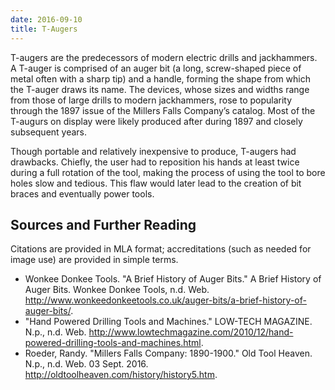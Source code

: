 ```yaml
---
date: 2016-09-10
title: T-Augers
---
```


T-augers are the predecessors of modern electric drills and jackhammers. A T-auger is comprised of an auger bit (a long, screw-shaped piece of metal often with a sharp tip) and a handle, forming the shape from which the T-auger draws its name. The devices, whose sizes and widths range from those of large drills to modern jackhammers, rose to popularity through the 1897 issue of the Millers Falls Company’s catalog. Most of the T-augurs on display were likely produced after during 1897 and closely subsequent years.

Though portable and relatively inexpensive to produce, T-augers had drawbacks. Chiefly, the user had to reposition his hands at least twice during a full rotation of the tool, making the process of using the tool to bore holes slow and tedious. This flaw would later lead to the creation of bit braces and eventually power tools.

## Sources and Further Reading
Citations are provided in MLA format; accreditations (such as needed for image use) are provided in simple terms.

* Wonkee Donkee Tools. "A Brief History of Auger Bits." A Brief History of Auger Bits. Wonkee Donkee Tools, n.d. Web. <http://www.wonkeedonkeetools.co.uk/auger-bits/a-brief-history-of-auger-bits/>. 
* "Hand Powered Drilling Tools and Machines." LOW-TECH MAGAZINE. N.p., n.d. Web. <http://www.lowtechmagazine.com/2010/12/hand-powered-drilling-tools-and-machines.html>.
* Roeder, Randy. "Millers Falls Company: 1890-1900." Old Tool Heaven. N.p., n.d. Web. 03 Sept. 2016. <http://oldtoolheaven.com/history/history5.htm>.

